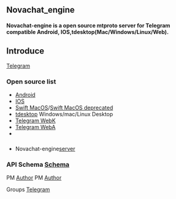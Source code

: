 
## Novachat_engine
#### Novachat-engine is a open source mtproto server for Telegram compatible Android, IOS,tdesktop(Mac/Windows/Linux/Web).

## Introduce
[Telegram](https://telegram.org/)

### Open source list
- [Android](https://github.com/DrKLO/Telegram)
- [IOS](https://github.com/peter-iakovlev/Telegram)
- [Swift MacOS](https://github.com/overtake/TelegramSwift)/[Swift MacOS deprecated](https://github.com/overtake/telegram)
- [tdesktop](https://github.com/telegramdesktop/tdesktop) Windows/mac/Linux Desktop
- [Telegram WebK](https://github.com/morethanwords/tweb)
- [Telegram WebA](https://github.com/Ajaxy/telegram-tt)
- 


###
 - Novachat-engine[server](https://github.com/novachat-engine-team/novachat-engine)

### API Schema [Schema](https://core.telegram.org/schema)


PM [Author](https://t.me/bigM123)
PM [Author](https://t.me/bigM1223)

Groups [Telegram](https://t.me/novachat_telegram)
